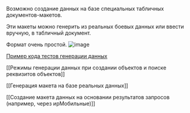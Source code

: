 Возможно создание данных на базе специальных табличных документов-макетов.

Эти макеты можно генерить из реальных боевых данных или ввести вручную, в табличный документ.

Формат очень простой.
![image](https://cloud.githubusercontent.com/assets/2920817/5992720/5f5aab0a-aa46-11e4-84df-a0e4dac8d96f.png)

[Пример кода тестов генерации данных](https://github.com/xDrivenDevelopment/xUnitFor1C/blob/develop/src/Tests/CommonApp/%D0%A2%D0%B5%D1%81%D1%82%D1%8B%D0%93%D0%B5%D0%BD%D0%B5%D1%80%D0%B0%D1%82%D0%BE%D1%80%D0%B0%D0%94%D0%B0%D0%BD%D0%BD%D1%8B%D1%85/ObjectModule.txt)

[[Режимы генерации данных при создании объектов и поиске реквизитов объектов]]

[[Генерация макета на базе реальных данных]]

[[Создание макета данных на основании результатов запросов (например, через ирМобильные)]]
